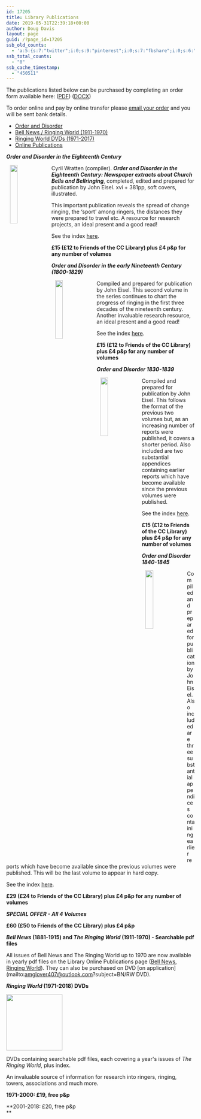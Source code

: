 ```yaml
---
id: 17205
title: Library Publications
date: 2019-05-31T22:39:18+00:00
author: Doug Davis
layout: page
guid: /?page_id=17205
ssb_old_counts:
  - 'a:5:{s:7:"twitter";i:0;s:9:"pinterest";i:0;s:7:"fbshare";i:0;s:6:"reddit";i:0;s:6:"tumblr";N;}'
ssb_total_counts:
  - "0"
ssb_cache_timestamp:
  - "450511"
---
```

The publications listed below can be purchased by completing an order form available here: (<a href="https://cccbr.org.uk/wp-content/uploads/2020/05/Central-Council-Library-Publications-2020-v2.pdf" target="_blank" rel="noopener noreferrer">PDF</a>) ([DOCX](https://cccbr.org.uk/wp-content/uploads/2020/05/Central-Council-Library-Publications-2020-v2.docx))

To order online and pay by online transfer please [email your order](mailto:amglover407@outlook.com) and you will be sent bank details.

  * [Order and Disorder](#od)
  * [Bell News / Ringing World (1911-1970)](#br)
  * [Ringing World DVDs (1971-2017)](#rw)
  * [Online Publications](https://archive./services/library/online-publications/)

_**Order and Disorder in the Eighteenth Century**_

<img src="http://cccbr.org.uk/wp-content/uploads/2016/03/odec.jpg" width="20%" align="left" hspace="10" /> 

Cyril Wratten (compiler). **_Order and Disorder in the Eighteenth Century: Newspaper extracts about Church Bells and Bellringing_**, completed, edited and prepared for publication by John Eisel. xvi + 381pp, soft covers, illustrated.

This important publication reveals the spread of change ringing, the &#8216;sport&apos; among ringers, the distances they were prepared to travel etc. A resource for research projects, an ideal present and a good read!

See the index <a href="https://cccbr.org.uk/wp-content/uploads/2019/05/od1indx.pdf" target="_blank" rel="noopener noreferrer">here</a>.

**£15 (£12 to Friends of the CC Library) plus £4 p&p for any number of volumes**

_**Order and Disorder in the early Nineteenth Century (1800-1829)**_

<img src="https://archive.cccbr.org.uk/wp-content/uploads/2018/07/od2_x.jpg" width="20%" align="left" hspace="10" /> 

Compiled and prepared for publication by John Eisel. This second volume in the series continues to chart the progress of ringing in the first three decades of the nineteenth century. Another invaluable research resource, an ideal present and a good read!

See the index <a href="https://cccbr.org.uk/wp-content/uploads/2019/05/od2indx.pdf" target="_blank" rel="noopener noreferrer">here</a>.

**£15 (£12 to Friends of the CC Library) plus £4 p&p for any number of volumes**

**_Order and Disorder 1830-1839_**

<img src="https://archive.cccbr.org.uk/wp-content/uploads/2018/07/od3_x.jpg" width="20%" align="left" hspace="10" /> 

Compiled and prepared for publication by John Eisel. This follows the format of the previous two volumes but, as an increasing number of reports were published, it covers a shorter period. Also included are two substantial appendices containing earlier reports which have become available since the previous volumes were published.

See the index <a href="https://cccbr.org.uk/wp-content/uploads/2019/05/od3indx.pdf" target="_blank" rel="noopener noreferrer">here</a>.

**£15 (£12 to Friends of the CC Library) plus £4 p&p for any number of volumes**

**_Order and Disorder 1840-1845_**

<img src="https://archive.cccbr.org.uk/wp-content/uploads/2018/07/od4_x.jpg" width="20%" align="left" hspace="10" /> 

Compiled and prepared for publication by John Eisel. Also included are three substantial appendices containing earlier reports which have become available since the previous volumes were published. This will be the last volume to appear in hard copy.

See the index <a href="https://cccbr.org.uk/wp-content/uploads/2019/05/od4indx.pdf" target="_blank" rel="noopener noreferrer">here</a>.

**£29 (£24 to Friends of the CC Library) plus £4 p&p for any number of volumes**

**_SPECIAL OFFER - All 4 Volumes_**

**£60 (£50 to Friends of the CC Library) plus £4 p&p**

**_Bell News_ (1881-1915) and _The Ringing World_ (1911-1970) - Searchable pdf files**

All issues of Bell News and The Ringing World up to 1970 are now available in yearly pdf files on the Library Online Publications page ([Bell News](https://archive./services/library/online-publications/#bn), [Ringing World](https://archive./services/library/online-publications/#rw)). They can also be purchased on DVD [on application](mailto:amglover407@outlook.com?subject=BN/RW DVD).

**_Ringing World_ (1971-2018) DVDs**

<img loading="lazy" src="https://cccbr.org.uk/wp-content/uploads/2020/11/RW-1971-2000-150x150.jpg" alt="" width="150" height="150" /> 

DVDs containing searchable pdf files, each covering a year&apos;s issues of _The Ringing World_, plus index.

An invaluable source of information for research into ringers, ringing, towers, associations and much more.

**1971-2000: £19, free p&p**

**2001-2018: £20, free p&p  
**
